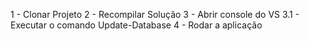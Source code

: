 ﻿1 - Clonar Projeto
2 - Recompilar Solução
3 - Abrir console do VS
    3.1 - Executar o comando Update-Database
4 - Rodar a aplicação